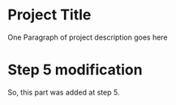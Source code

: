 # Project Title

One Paragraph of project description goes here

# Step 5 modification

So, this part was added at step 5.
